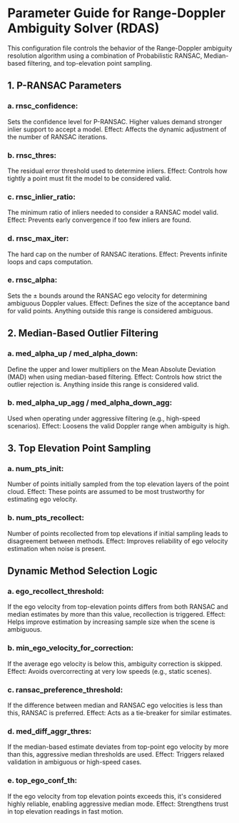 
# Parameter Guide for Range-Doppler Ambiguity Solver (RDAS)

This configuration file controls the behavior of the Range-Doppler ambiguity resolution algorithm using a combination of Probabilistic RANSAC, Median-based filtering, and top-elevation point sampling.

## 1. P-RANSAC Parameters

### a. rnsc_confidence:
Sets the confidence level for P-RANSAC. Higher values demand stronger inlier support to accept a model.
Effect: Affects the dynamic adjustment of the number of RANSAC iterations.

### b. rnsc_thres:
The residual error threshold used to determine inliers.
Effect: Controls how tightly a point must fit the model to be considered valid.

### c. rnsc_inlier_ratio:
The minimum ratio of inliers needed to consider a RANSAC model valid.
Effect: Prevents early convergence if too few inliers are found.

### d. rnsc_max_iter:
The hard cap on the number of RANSAC iterations.
Effect: Prevents infinite loops and caps computation.

### e. rnsc_alpha:
Sets the ± bounds around the RANSAC ego velocity for determining ambiguous Doppler values.
Effect: Defines the size of the acceptance band for valid points. Anything outside this range is considered ambiguous.

## 2. Median-Based Outlier Filtering

### a. med_alpha_up / med_alpha_down:
Define the upper and lower multipliers on the Mean Absolute Deviation (MAD) when using median-based filtering.
Effect: Controls how strict the outlier rejection is. Anything inside this range is considered valid.

### b. med_alpha_up_agg / med_alpha_down_agg:
Used when operating under aggressive filtering (e.g., high-speed scenarios).
Effect: Loosens the valid Doppler range when ambiguity is high.

## 3. Top Elevation Point Sampling

### a. num_pts_init:
Number of points initially sampled from the top elevation layers of the point cloud.
Effect: These points are assumed to be most trustworthy for estimating ego velocity.

### b. num_pts_recollect:
Number of points recollected from top elevations if initial sampling leads to disagreement between methods.
Effect: Improves reliability of ego velocity estimation when noise is present.

## Dynamic Method Selection Logic

### a. ego_recollect_threshold:
If the ego velocity from top-elevation points differs from both RANSAC and median estimates by more than this value, recollection is triggered.
Effect: Helps improve estimation by increasing sample size when the scene is ambiguous.

### b. min_ego_velocity_for_correction:
If the average ego velocity is below this, ambiguity correction is skipped.
Effect: Avoids overcorrecting at very low speeds (e.g., static scenes).

### c. ransac_preference_threshold:
If the difference between median and RANSAC ego velocities is less than this, RANSAC is preferred.
Effect: Acts as a tie-breaker for similar estimates.

### d. med_diff_aggr_thres:
If the median-based estimate deviates from top-point ego velocity by more than this, aggressive median thresholds are used.
Effect: Triggers relaxed validation in ambiguous or high-speed cases.

### e. top_ego_conf_th:
If the ego velocity from top elevation points exceeds this, it's considered highly reliable, enabling aggressive median mode.
Effect: Strengthens trust in top elevation readings in fast motion.
